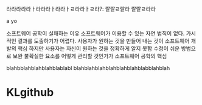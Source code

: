 

라라라라라ㅏ라라라ㅏ라라ㅏㄹ라라ㅏㄹ라?: 랄랄ㄹ랄라 랄랄ㄹ라라


a yo

소프트웨어 공학이 실패하는 이유
소프트웨어가 이용할 수 있는 자연 법칙이 없다.
가시적인 결과를 도출하기가 어렵다.
사용자가 원하는 것을 만들어 내는 것이 소프트웨어 개발의 핵심
하지만 사용자는 자신이 원하는 것을 정확하게 알지 못함
수정이 쉬운 방법으로 보완
불확실한 요소를 어떻게 관리할 것인가가 소프트웨어 공학의 핵심

blahbblahblahblahblablabl
blahblahblahblahblahblahblabblahblah

# KLgithub
